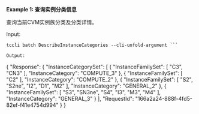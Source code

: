 **Example 1: 查询实例分类信息**

查询当前CVM实例族分类及分类详情。

Input: 

```
tccli batch DescribeInstanceCategories --cli-unfold-argument ```

Output: 
```
{
    "Response": {
        "InstanceCategorySet": [
            {
                "InstanceFamilySet": [
                    "C3",
                    "CN3"
                ],
                "InstanceCategory": "COMPUTE_3"
            },
            {
                "InstanceFamilySet": [
                    "C2"
                ],
                "InstanceCategory": "COMPUTE_2"
            },
            {
                "InstanceFamilySet": [
                    "S2",
                    "S2ne",
                    "I2",
                    "D1",
                    "M2"
                ],
                "InstanceCategory": "GENERAL_2"
            },
            {
                "InstanceFamilySet": [
                    "S3",
                    "SN3ne",
                    "S4",
                    "I3",
                    "M3",
                    "M4"
                ],
                "InstanceCategory": "GENERAL_3"
            }
        ],
        "RequestId": "166a2a24-888f-4fd5-82ef-f41e4754d994"
    }
}
```

